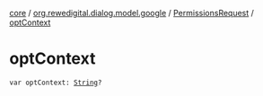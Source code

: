 [core](../../index.md) / [org.rewedigital.dialog.model.google](../index.md) / [PermissionsRequest](index.md) / [optContext](./opt-context.md)

# optContext

`var optContext: `[`String`](https://kotlinlang.org/api/latest/jvm/stdlib/kotlin/-string/index.html)`?`